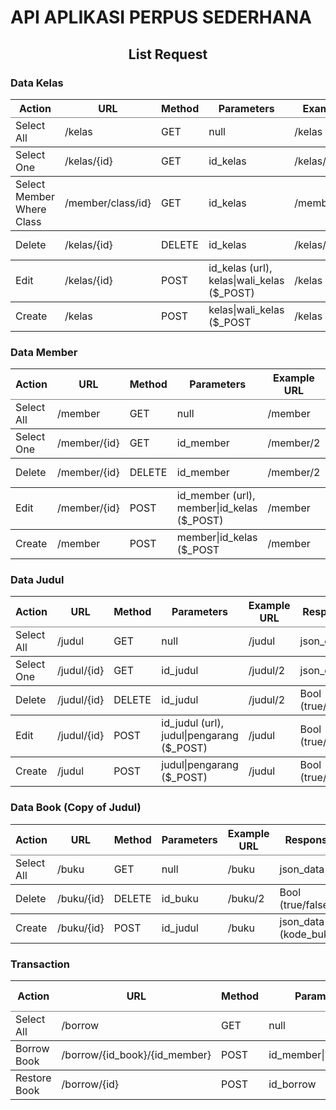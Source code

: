<h1> API APLIKASI PERPUS SEDERHANA </h1>
	<h2 align="center">List Request</h2>
	<p></p>
	<h3>Data Kelas</h3>
	<table cellpadding="7" rules="rows">
		<thead>
			<tr>
				<th>Action</th>
				<th>URL</th>
				<th>Method</th>
				<th>Parameters</th>
				<th>Example URL</th>
				<th>Response</th>
			</tr>
		</thead>
		<tbody>
			<tr>
				<td>Select All</td>
				<td>/kelas</td>
				<td>GET</td>
				<td>null</td>
				<td>/kelas</td>
				<td>json_data</td>
			</tr>
			<tr>
				<td>Select One</td>
				<td>/kelas/{id}</td>
				<td>GET</td>
				<td>id_kelas</td>
				<td>/kelas/2</td>
				<td>json_data</td>
			</tr>
			<tr>
				<td>Select Member Where Class</td>
				<td>/member/class/id}</td>
				<td>GET</td>
				<td>id_kelas</td>
				<td>/member/class/2</td>
				<td>json_data</td>
			</tr>
			<tr>
				<td>Delete</td>
				<td>/kelas/{id}</td>
				<td>DELETE</td>
				<td>id_kelas</td>
				<td>/kelas/2</td>
				<td>Bool (true/false)</td>
			</tr>
			<tr>
				<td>Edit</td>
				<td>/kelas/{id}</td>
				<td>POST</td>
				<td>id_kelas (url), kelas|wali_kelas ($_POST)</td>
				<td>/kelas</td>
				<td>Bool (true/false)</td>
			</tr>
			<tr>
				<td>Create</td>
				<td>/kelas</td>
				<td>POST</td>
				<td>kelas|wali_kelas ($_POST</td>
				<td>/kelas</td>
				<td>Bool (true/false)</td>
			</tr>
		</tbody>
	</table>
	<p></p>
	<h3>Data Member</h3>
	<table cellpadding="7" rules="rows">
		<thead>
			<tr>
				<th>Action</th>
				<th>URL</th>
				<th>Method</th>
				<th>Parameters</th>
				<th>Example URL</th>
				<th>Response</th>
			</tr>
		</thead>
		<tbody>
			<tr>
				<td>Select All</td>
				<td>/member</td>
				<td>GET</td>
				<td>null</td>
				<td>/member</td>
				<td>json_data</td>
			</tr>
			<tr>
				<td>Select One</td>
				<td>/member/{id}</td>
				<td>GET</td>
				<td>id_member</td>
				<td>/member/2</td>
				<td>json_data</td>
			</tr>
			<tr>
				<td>Delete</td>
				<td>/member/{id}</td>
				<td>DELETE</td>
				<td>id_member</td>
				<td>/member/2</td>
				<td>Bool (true/false)</td>
			</tr>
			<tr>
				<td>Edit</td>
				<td>/member/{id}</td>
				<td>POST</td>
				<td>id_member (url), member|id_kelas ($_POST)</td>
				<td>/member</td>
				<td>Bool (true/false)</td>
			</tr>
			<tr>
				<td>Create</td>
				<td>/member</td>
				<td>POST</td>
				<td>member|id_kelas ($_POST</td>
				<td>/member</td>
				<td>Bool (true/false)</td>
			</tr>
		</tbody>
	</table>
	<p></p>
	<h3>Data Judul</h3>
	<table cellpadding="7" rules="rows">
		<thead>
			<tr>
				<th>Action</th>
				<th>URL</th>
				<th>Method</th>
				<th>Parameters</th>
				<th>Example URL</th>
				<th>Response</th>
			</tr>
		</thead>
		<tbody>
			<tr>
				<td>Select All</td>
				<td>/judul</td>
				<td>GET</td>
				<td>null</td>
				<td>/judul</td>
				<td>json_data</td>
			</tr>
			<tr>
				<td>Select One</td>
				<td>/judul/{id}</td>
				<td>GET</td>
				<td>id_judul</td>
				<td>/judul/2</td>
				<td>json_data</td>
			</tr>
			<tr>
				<td>Delete</td>
				<td>/judul/{id}</td>
				<td>DELETE</td>
				<td>id_judul</td>
				<td>/judul/2</td>
				<td>Bool (true/false)</td>
			</tr>
			<tr>
				<td>Edit</td>
				<td>/judul/{id}</td>
				<td>POST</td>
				<td>id_judul (url), judul|pengarang ($_POST)</td>
				<td>/judul</td>
				<td>Bool (true/false)</td>
			</tr>
			<tr>
				<td>Create</td>
				<td>/judul</td>
				<td>POST</td>
				<td>judul|pengarang ($_POST)</td>
				<td>/judul</td>
				<td>Bool (true/false)</td>
			</tr>
		</tbody>
	</table>
	<h3>Data Book (Copy of Judul)</h3>
	<table cellpadding="7" rules="rows">
		<thead>
			<tr>
				<th>Action</th>
				<th>URL</th>
				<th>Method</th>
				<th>Parameters</th>
				<th>Example URL</th>
				<th>Response</th>
			</tr>
		</thead>
		<tbody>
			<tr>
				<td>Select All</td>
				<td>/buku</td>
				<td>GET</td>
				<td>null</td>
				<td>/buku</td>
				<td>json_data</td>
			</tr>
			<tr>
				<td>Delete</td>
				<td>/buku/{id}</td>
				<td>DELETE</td>
				<td>id_buku</td>
				<td>/buku/2</td>
				<td>Bool (true/false)</td>
			</tr>
			<tr>
				<td>Create</td>
				<td>/buku/{id}</td>
				<td>POST</td>
				<td>id_judul</td>
				<td>/buku</td>
				<td>json_data (kode_buku)</td>
			</tr>
		</tbody>
	</table>
	<h3>Transaction</h3>
	<table cellpadding="7" rules="rows">
		<thead>
			<tr>
				<th>Action</th>
				<th>URL</th>
				<th>Method</th>
				<th>Parameters</th>
				<th>Example URL</th>
				<th>Response</th>
			</tr>
		</thead>
		<tbody>
			<tr>
				<td>Select All</td>
				<td>/borrow</td>
				<td>GET</td>
				<td>null</td>
				<td>/borrow</td>
				<td>json_data</td>
			</tr>
			<tr>
				<td>Borrow Book</td>
				<td>/borrow/{id_book}/{id_member}</td>
				<td>POST</td>
				<td>id_member|id_member</td>
				<td>/borrow/2/3</td>
				<td>json_data</td>
			</tr>
			<tr>
				<td>Restore Book</td>
				<td>/borrow/{id}</td>
				<td>POST</td>
				<td>id_borrow</td>
				<td>/borrow/2</td>
				<td>json_data (kode_buku)</td>
			</tr>
		</tbody>
	</table>
